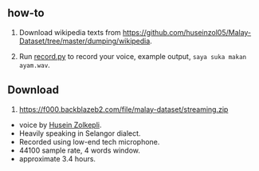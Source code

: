 ## how-to

1. Download wikipedia texts from https://github.com/huseinzol05/Malay-Dataset/tree/master/dumping/wikipedia.

2. Run [record.py](record.py) to record your voice, example output, `saya suka makan ayam.wav`.

## Download

1. https://f000.backblazeb2.com/file/malay-dataset/streaming.zip

  - voice by [Husein Zolkepli](https://www.linkedin.com/in/husein-zolkepli/).
  - Heavily speaking in Selangor dialect.
  - Recorded using low-end tech microphone.
  - 44100 sample rate, 4 words window.
  - approximate 3.4 hours.